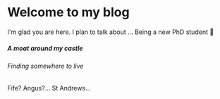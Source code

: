 # Welcome to my blog

I'm glad you are here. I plan to talk about ...
Being a new PhD student :tada:

##### A moat around my castle
###### Finding somewhere to live
Fife? Angus?...
  St Andrews...
